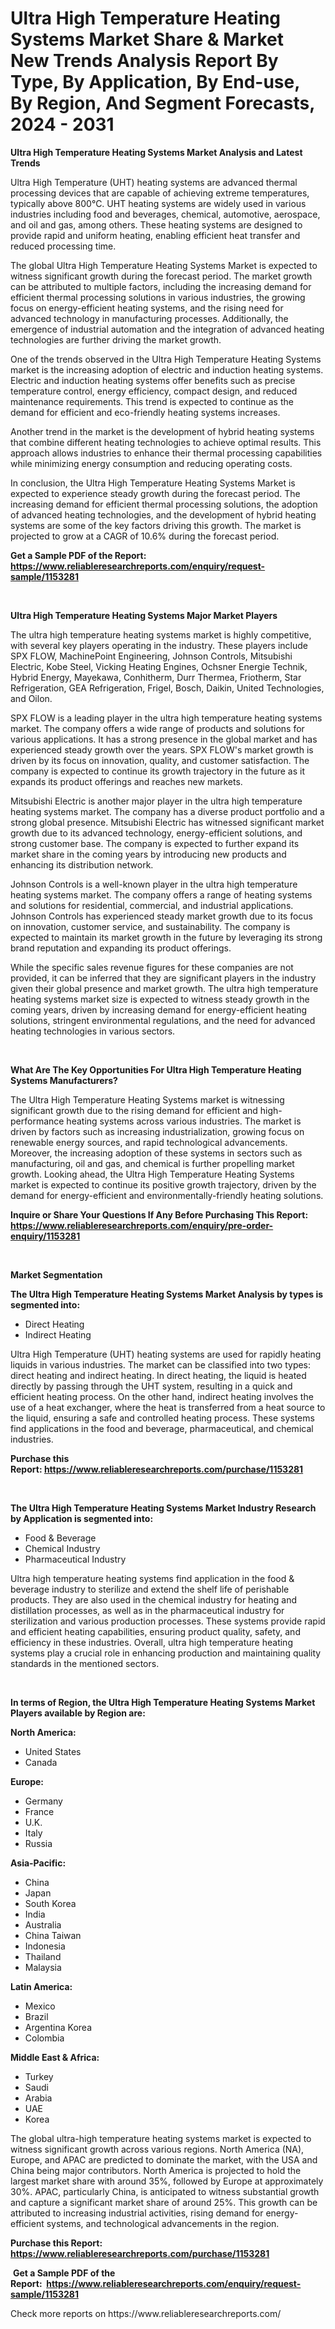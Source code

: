 <p><h1>Ultra High Temperature Heating Systems Market Share & Market New Trends Analysis Report By Type, By Application, By End-use, By Region, And Segment Forecasts, 2024 - 2031</h1></p><p><strong>Ultra High Temperature Heating Systems Market Analysis and Latest Trends</strong></p>
<p><p>Ultra High Temperature (UHT) heating systems are advanced thermal processing devices that are capable of achieving extreme temperatures, typically above 800°C. UHT heating systems are widely used in various industries including food and beverages, chemical, automotive, aerospace, and oil and gas, among others. These heating systems are designed to provide rapid and uniform heating, enabling efficient heat transfer and reduced processing time.</p><p>The global Ultra High Temperature Heating Systems Market is expected to witness significant growth during the forecast period. The market growth can be attributed to multiple factors, including the increasing demand for efficient thermal processing solutions in various industries, the growing focus on energy-efficient heating systems, and the rising need for advanced technology in manufacturing processes. Additionally, the emergence of industrial automation and the integration of advanced heating technologies are further driving the market growth.</p><p>One of the trends observed in the Ultra High Temperature Heating Systems market is the increasing adoption of electric and induction heating systems. Electric and induction heating systems offer benefits such as precise temperature control, energy efficiency, compact design, and reduced maintenance requirements. This trend is expected to continue as the demand for efficient and eco-friendly heating systems increases.</p><p>Another trend in the market is the development of hybrid heating systems that combine different heating technologies to achieve optimal results. This approach allows industries to enhance their thermal processing capabilities while minimizing energy consumption and reducing operating costs.</p><p>In conclusion, the Ultra High Temperature Heating Systems Market is expected to experience steady growth during the forecast period. The increasing demand for efficient thermal processing solutions, the adoption of advanced heating technologies, and the development of hybrid heating systems are some of the key factors driving this growth. The market is projected to grow at a CAGR of 10.6% during the forecast period.</p></p>
<p><strong>Get a Sample PDF of the Report:&nbsp; <a href="https://www.reliableresearchreports.com/enquiry/request-sample/1153281">https://www.reliableresearchreports.com/enquiry/request-sample/1153281</a></strong></p>
<p>&nbsp;</p>
<p><strong>Ultra High Temperature Heating Systems Major Market Players</strong></p>
<p><p>The ultra high temperature heating systems market is highly competitive, with several key players operating in the industry. These players include SPX FLOW, MachinePoint Engineering, Johnson Controls, Mitsubishi Electric, Kobe Steel, Vicking Heating Engines, Ochsner Energie Technik, Hybrid Energy, Mayekawa, Conhitherm, Durr Thermea, Friotherm, Star Refrigeration, GEA Refrigeration, Frigel, Bosch, Daikin, United Technologies, and Oilon.</p><p>SPX FLOW is a leading player in the ultra high temperature heating systems market. The company offers a wide range of products and solutions for various applications. It has a strong presence in the global market and has experienced steady growth over the years. SPX FLOW's market growth is driven by its focus on innovation, quality, and customer satisfaction. The company is expected to continue its growth trajectory in the future as it expands its product offerings and reaches new markets.</p><p>Mitsubishi Electric is another major player in the ultra high temperature heating systems market. The company has a diverse product portfolio and a strong global presence. Mitsubishi Electric has witnessed significant market growth due to its advanced technology, energy-efficient solutions, and strong customer base. The company is expected to further expand its market share in the coming years by introducing new products and enhancing its distribution network.</p><p>Johnson Controls is a well-known player in the ultra high temperature heating systems market. The company offers a range of heating systems and solutions for residential, commercial, and industrial applications. Johnson Controls has experienced steady market growth due to its focus on innovation, customer service, and sustainability. The company is expected to maintain its market growth in the future by leveraging its strong brand reputation and expanding its product offerings.</p><p>While the specific sales revenue figures for these companies are not provided, it can be inferred that they are significant players in the industry given their global presence and market growth. The ultra high temperature heating systems market size is expected to witness steady growth in the coming years, driven by increasing demand for energy-efficient heating solutions, stringent environmental regulations, and the need for advanced heating technologies in various sectors.</p></p>
<p>&nbsp;</p>
<p><strong>What Are The Key Opportunities For Ultra High Temperature Heating Systems Manufacturers?</strong></p>
<p><p>The Ultra High Temperature Heating Systems market is witnessing significant growth due to the rising demand for efficient and high-performance heating systems across various industries. The market is driven by factors such as increasing industrialization, growing focus on renewable energy sources, and rapid technological advancements. Moreover, the increasing adoption of these systems in sectors such as manufacturing, oil and gas, and chemical is further propelling market growth. Looking ahead, the Ultra High Temperature Heating Systems market is expected to continue its positive growth trajectory, driven by the demand for energy-efficient and environmentally-friendly heating solutions.</p></p>
<p><strong>Inquire or Share Your Questions If Any Before Purchasing This Report: <a href="https://www.reliableresearchreports.com/enquiry/pre-order-enquiry/1153281">https://www.reliableresearchreports.com/enquiry/pre-order-enquiry/1153281</a></strong></p>
<p>&nbsp;</p>
<p><strong>Market Segmentation</strong></p>
<p><strong>The Ultra High Temperature Heating Systems Market Analysis by types is segmented into:</strong></p>
<p><ul><li>Direct Heating</li><li>Indirect Heating</li></ul></p>
<p><p>Ultra High Temperature (UHT) heating systems are used for rapidly heating liquids in various industries. The market can be classified into two types: direct heating and indirect heating. In direct heating, the liquid is heated directly by passing through the UHT system, resulting in a quick and efficient heating process. On the other hand, indirect heating involves the use of a heat exchanger, where the heat is transferred from a heat source to the liquid, ensuring a safe and controlled heating process. These systems find applications in the food and beverage, pharmaceutical, and chemical industries.</p></p>
<p><strong>Purchase this Report:&nbsp;<a href="https://www.reliableresearchreports.com/purchase/1153281">https://www.reliableresearchreports.com/purchase/1153281</a></strong></p>
<p>&nbsp;</p>
<p><strong>The Ultra High Temperature Heating Systems Market Industry Research by Application is segmented into:</strong></p>
<p><ul><li>Food & Beverage</li><li>Chemical Industry</li><li>Pharmaceutical Industry</li></ul></p>
<p><p>Ultra high temperature heating systems find application in the food & beverage industry to sterilize and extend the shelf life of perishable products. They are also used in the chemical industry for heating and distillation processes, as well as in the pharmaceutical industry for sterilization and various production processes. These systems provide rapid and efficient heating capabilities, ensuring product quality, safety, and efficiency in these industries. Overall, ultra high temperature heating systems play a crucial role in enhancing production and maintaining quality standards in the mentioned sectors.</p></p>
<p>&nbsp;</p>
<p><strong>In terms of Region, the Ultra High Temperature Heating Systems Market Players available by Region are:</strong></p>
<p>
    <p> <strong> North America: </strong>
        <ul>
            <li>United States</li>
            <li>Canada</li>
        </ul>
        </p> 
    <p> <strong> Europe: </strong>
        <ul>
            <li>Germany</li>
            <li>France</li>
            <li>U.K.</li>
            <li>Italy</li>
            <li>Russia</li>
        </ul>
        </p> 
    <p> <strong> Asia-Pacific: </strong>
        <ul>
            <li>China</li>
            <li>Japan</li>
            <li>South Korea</li>
            <li>India</li>
            <li>Australia</li>
            <li>China Taiwan</li>
            <li>Indonesia</li>
            <li>Thailand</li>
            <li>Malaysia</li>
        </ul>
        </p> 
    <p> <strong> Latin America: </strong>
        <ul>
            <li>Mexico</li>
            <li>Brazil</li>
            <li>Argentina Korea</li>
            <li>Colombia</li>
        </ul>
        </p> 
    <p> <strong> Middle East & Africa: </strong>
        <ul>
            <li>Turkey</li>
            <li>Saudi</li>
            <li>Arabia</li>
            <li>UAE</li>
            <li>Korea</li>
        </ul>
    </p>
    </p>
<p><p>The global ultra-high temperature heating systems market is expected to witness significant growth across various regions. North America (NA), Europe, and APAC are predicted to dominate the market, with the USA and China being major contributors. North America is projected to hold the largest market share with around 35%, followed by Europe at approximately 30%. APAC, particularly China, is anticipated to witness substantial growth and capture a significant market share of around 25%. This growth can be attributed to increasing industrial activities, rising demand for energy-efficient systems, and technological advancements in the region.</p></p>
<p><strong>Purchase this Report: <a href="https://www.reliableresearchreports.com/purchase/1153281">https://www.reliableresearchreports.com/purchase/1153281</a></strong></p>
<p>&nbsp;<strong>Get a Sample PDF of the Report:&nbsp;&nbsp;<a href="https://www.reliableresearchreports.com/enquiry/request-sample/1153281">https://www.reliableresearchreports.com/enquiry/request-sample/1153281</a></strong></p>
<p><strong></strong></p>
<p>Check more reports on https://www.reliableresearchreports.com/</p>